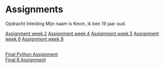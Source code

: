 
# Assignments
Opdracht Inleiding
Mijn naam is Kevin, ik ben 19 jaar oud.


[Assignment week 2](https://github.com/kevinvaneijden/Assignments/blob/master/Assignment_week_2%20(Notebook).ipynb)
[Assignment week 4](http://localhost:8888/notebooks/Documents/Universiteit/Jaar%201/Semester%202/Progamming%20for%20Economics/Assignment_week_4.ipynb)
[Assignment week 5](https://github.com/kevinvaneijden/Assignments/blob/master/Assignment_week_5.ipynb)
[Assignment week 6](https://github.com/kevinvaneijden/Assignments/blob/master/assignment4.ipynb)
[Assignment week 8](https://github.com/kevinvaneijden/Assignments/blob/master/assignment5.ipynb) <br><br>


[Final Python Assignment](https://github.com/kevinvaneijden/Assignments/blob/master/Final_Assignment_Python_1_students.ipynb) <br>
[Final R Assignment]()
